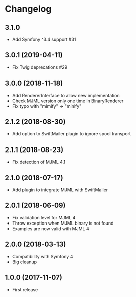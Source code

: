 # Changelog

## 3.1.0

* Add Symfony ^3.4 support  #31

## 3.0.1 (2019-04-11)

* Fix Twig deprecations #29

## 3.0.0 (2018-11-18)

* Add RendererInterface to allow new implementation
* Check MJML version only one time in BinaryRenderer
* Fix typo with "mimify" -> "minify"

## 2.1.2 (2018-08-30)

* Add option to SwiftMailer plugin to ignore spool transport

## 2.1.1 (2018-08-23)

* Fix detection of MJML 4.1

## 2.1.0 (2018-07-17)

* Add plugin to integrate MJML with SwiftMailer 

## 2.0.1 (2018-06-09)

* Fix validation level for MJML 4
* Throw exception when MJML binary is not found
* Examples are now valid with MJML 4

## 2.0.0 (2018-03-13)

* Compatibility with Symfony 4
* Big cleanup

## 1.0.0 (2017-11-07)

* First release
